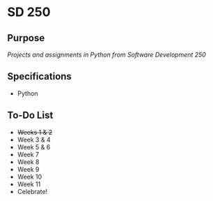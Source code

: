 
# SD 250

## Purpose
*Projects and assignments in Python from Software Development 250*

## Specifications
- Python


## To-Do List
- ~~Weeks 1 & 2~~
- Week 3 & 4
- Week 5 & 6
- Week 7
- Week 8
- Week 9
- Week 10
- Week 11
- Celebrate!
